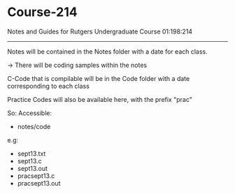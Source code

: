 # Course-214
Notes and Guides for Rutgers Undergraduate Course 01:198:214
*************

Notes will be contained in the Notes folder with a date for each class.

  -> There will be coding samples within the notes
  
C-Code that is compilable will be in the Code folder with a date corresponding to each class

Practice Codes will also be available here, with the prefix "prac"

So: Accessible:

 - notes/code

e.g:

 - sept13.txt
 - sept13.c
 - sept13.out
 - pracsept13.c
 - pracsept13.out
